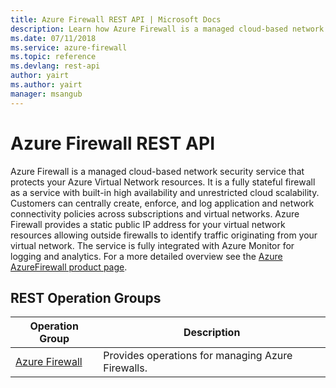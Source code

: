 ```yaml
---
title: Azure Firewall REST API | Microsoft Docs
description: Learn how Azure Firewall is a managed cloud-based network security service that protects your Azure Virtual Network resources.
ms.date: 07/11/2018
ms.service: azure-firewall
ms.topic: reference
ms.devlang: rest-api
author: yairt
ms.author: yairt
manager: msangub
---
```


# Azure Firewall REST API

Azure Firewall is a managed cloud-based network security service that protects your Azure Virtual Network resources. It is a fully stateful firewall as a service with built-in high availability and unrestricted cloud scalability. Customers can centrally create, enforce, and log application and network connectivity policies across subscriptions and virtual networks. Azure Firewall provides a static public IP address for your virtual network resources allowing outside firewalls to identify traffic originating from your virtual network.  The service is fully integrated with Azure Monitor for logging and analytics. For a more detailed overview see the [Azure AzureFirewall product page](https://aka.ms/azurefw). 

## REST Operation Groups

|Operation Group|Description|
|---|---|
|[Azure Firewall](xref:management.azure.com.firewall.azurefirewalls) |Provides operations for managing Azure Firewalls.|

